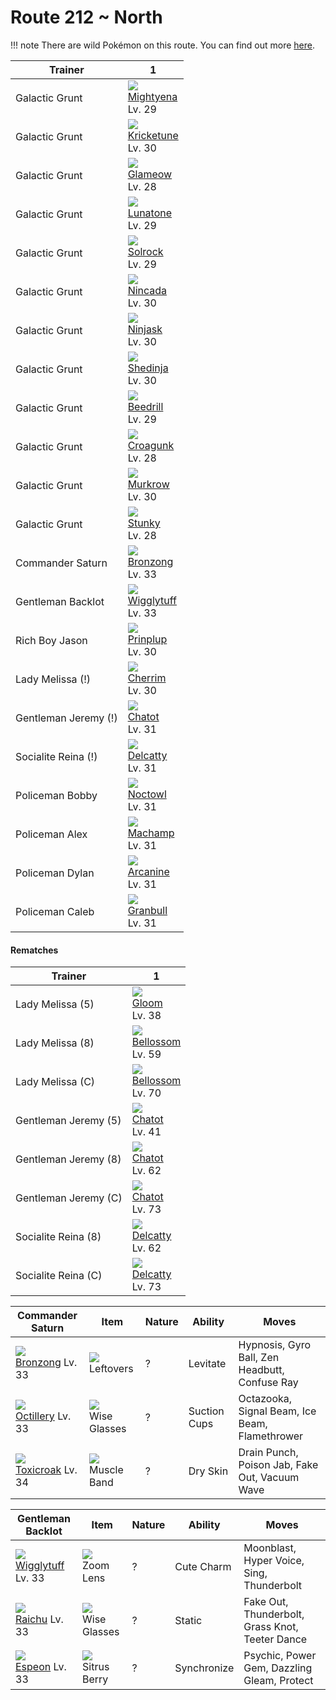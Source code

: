 # Route 212 ~ North

!!! note
    There are wild Pokémon on this route. You can find out more [here](/wild_pokemon/route_212__north/).


Trainer              | 1                                    
---                  | ---                                  
Galactic Grunt       | ![][262]<br> [Mightyena]<br> Lv. 29  | ![][024]<br> [Arbok]<br> Lv. 29      
Galactic Grunt       | ![][402]<br> [Kricketune]<br> Lv. 30 
Galactic Grunt       | ![][431]<br> [Glameow]<br> Lv. 28    | ![][109]<br> [Koffing]<br> Lv. 28    | ![][269]<br> [Dustox]<br> Lv. 28     
Galactic Grunt       | ![][337]<br> [Lunatone]<br> Lv. 29   | ![][338]<br> [Solrock]<br> Lv. 29    
Galactic Grunt       | ![][338]<br> [Solrock]<br> Lv. 29    | ![][337]<br> [Lunatone]<br> Lv. 29   
Galactic Grunt       | ![][290]<br> [Nincada]<br> Lv. 30    
Galactic Grunt       | ![][291]<br> [Ninjask]<br> Lv. 30    
Galactic Grunt       | ![][292]<br> [Shedinja]<br> Lv. 30   
Galactic Grunt       | ![][015]<br> [Beedrill]<br> Lv. 29   | ![][042]<br> [Golbat]<br> Lv. 29     
Galactic Grunt       | ![][453]<br> [Croagunk]<br> Lv. 28   | ![][336]<br> [Seviper]<br> Lv. 28    | ![][012]<br> [Butterfree]<br> Lv. 28 
Galactic Grunt       | ![][198]<br> [Murkrow]<br> Lv. 30    
Galactic Grunt       | ![][434]<br> [Stunky]<br> Lv. 28     | ![][048]<br> [Venonat]<br> Lv. 28    | ![][024]<br> [Arbok]<br> Lv. 28      
Commander Saturn     | ![][437]<br> [Bronzong]<br> Lv. 33   | ![][224]<br> [Octillery]<br> Lv. 33  | ![][454]<br> [Toxicroak]<br> Lv. 34  
Gentleman Backlot    | ![][040]<br> [Wigglytuff]<br> Lv. 33 | ![][026]<br> [Raichu]<br> Lv. 33     | ![][196]<br> [Espeon]<br> Lv. 33     
Rich Boy Jason       | ![][394]<br> [Prinplup]<br> Lv. 30   | ![][184]<br> [Azumarill]<br> Lv. 30  
Lady Melissa (!)     | ![][421]<br> [Cherrim]<br> Lv. 30    | ![][189]<br> [Jumpluff]<br> Lv. 30   
Gentleman Jeremy (!) | ![][441]<br> [Chatot]<br> Lv. 31     
Socialite Reina (!)  | ![][301]<br> [Delcatty]<br> Lv. 31   
Policeman Bobby      | ![][164]<br> [Noctowl]<br> Lv. 31    
Policeman Alex       | ![][068]<br> [Machamp]<br> Lv. 31    
Policeman Dylan      | ![][059]<br> [Arcanine]<br> Lv. 31   
Policeman Caleb      | ![][210]<br> [Granbull]<br> Lv. 31   

#### Rematches

Trainer              | 1                                   
---                  | ---                                 
Lady Melissa (5)     | ![][044]<br> [Gloom]<br> Lv. 38     | ![][421]<br> [Cherrim]<br> Lv. 38   | ![][189]<br> [Jumpluff]<br> Lv. 38  
Lady Melissa (8)     | ![][182]<br> [Bellossom]<br> Lv. 59 | ![][421]<br> [Cherrim]<br> Lv. 59   | ![][189]<br> [Jumpluff]<br> Lv. 59  
Lady Melissa (C)     | ![][182]<br> [Bellossom]<br> Lv. 70 | ![][421]<br> [Cherrim]<br> Lv. 70   | ![][189]<br> [Jumpluff]<br> Lv. 70  
Gentleman Jeremy (5) | ![][441]<br> [Chatot]<br> Lv. 41    
Gentleman Jeremy (8) | ![][441]<br> [Chatot]<br> Lv. 62    
Gentleman Jeremy (C) | ![][441]<br> [Chatot]<br> Lv. 73    
Socialite Reina (8)  | ![][301]<br> [Delcatty]<br> Lv. 62  
Socialite Reina (C)  | ![][301]<br> [Delcatty]<br> Lv. 73  

Commander Saturn   | Item         | Nature  | Ability       | Moves
---                | ---          | ---     | ---           | ---
![][437]<br> [Bronzong] Lv. 33        | ![][leftovers]<br> Leftovers            | ?        | Levitate            | Hypnosis, Gyro Ball, Zen Headbutt, Confuse Ray
![][224]<br> [Octillery] Lv. 33       | ![][wise-glasses]<br> Wise Glasses      | ?        | Suction Cups        | Octazooka, Signal Beam, Ice Beam, Flamethrower
![][454]<br> [Toxicroak] Lv. 34       | ![][muscle-band]<br> Muscle Band        | ?        | Dry Skin            | Drain Punch, Poison Jab, Fake Out, Vacuum Wave

Gentleman Backlot   | Item         | Nature  | Ability       | Moves
---                 | ---          | ---     | ---           | ---
![][040]<br> [Wigglytuff] Lv. 33      | ![][zoom-lens]<br> Zoom Lens            | ?        | Cute Charm          | Moonblast, Hyper Voice, Sing, Thunderbolt
![][026]<br> [Raichu] Lv. 33          | ![][wise-glasses]<br> Wise Glasses      | ?        | Static              | Fake Out, Thunderbolt, Grass Knot, Teeter Dance
![][196]<br> [Espeon] Lv. 33          | ![][sitrus-berry]<br> Sitrus Berry      | ?        | Synchronize         | Psychic, Power Gem, Dazzling Gleam, Protect


[Butterfree]: /pokemon_changes/012/
[Beedrill]: /pokemon_changes/015/
[Arbok]: /pokemon_changes/024/
[Raichu]: /pokemon_changes/026/
[Wigglytuff]: /pokemon_changes/040/
[Golbat]: /pokemon_changes/042/
[Gloom]: /pokemon_changes/044/
[Venonat]: /pokemon_changes/048/
[Arcanine]: /pokemon_changes/059/
[Machamp]: /pokemon_changes/068/
[Koffing]: /pokemon_changes/109/
[Noctowl]: /pokemon_changes/164/
[Bellossom]: /pokemon_changes/182/
[Azumarill]: /pokemon_changes/184/
[Jumpluff]: /pokemon_changes/189/
[Espeon]: /pokemon_changes/196/
[Murkrow]: /pokemon_changes/198/
[Granbull]: /pokemon_changes/210/
[Octillery]: /pokemon_changes/224/
[Mightyena]: /pokemon_changes/262/
[Dustox]: /pokemon_changes/269/
[Nincada]: /pokemon_changes/290/
[Ninjask]: /pokemon_changes/291/
[Shedinja]: /pokemon_changes/292/
[Delcatty]: /pokemon_changes/301/
[Seviper]: /pokemon_changes/336/
[Lunatone]: /pokemon_changes/337/
[Solrock]: /pokemon_changes/338/
[Prinplup]: /pokemon_changes/394/
[Kricketune]: /pokemon_changes/402/
[Cherrim]: /pokemon_changes/421/
[Glameow]: /pokemon_changes/431/
[Stunky]: /pokemon_changes/434/
[Bronzong]: /pokemon_changes/437/
[Chatot]: /pokemon_changes/441/
[Croagunk]: /pokemon_changes/453/
[Toxicroak]: /pokemon_changes/454/
[leftovers]: /img/items/leftovers.png
[muscle-band]: /img/items/muscle-band.png
[sitrus-berry]: /img/items/sitrus-berry.png
[wise-glasses]: /img/items/wise-glasses.png
[zoom-lens]: /img/items/zoom-lens.png
[012]: /img/pokemon/012.png
[015]: /img/pokemon/015.png
[024]: /img/pokemon/024.png
[026]: /img/pokemon/026.png
[040]: /img/pokemon/040.png
[042]: /img/pokemon/042.png
[044]: /img/pokemon/044.png
[048]: /img/pokemon/048.png
[059]: /img/pokemon/059.png
[068]: /img/pokemon/068.png
[109]: /img/pokemon/109.png
[164]: /img/pokemon/164.png
[182]: /img/pokemon/182.png
[184]: /img/pokemon/184.png
[189]: /img/pokemon/189.png
[196]: /img/pokemon/196.png
[198]: /img/pokemon/198.png
[210]: /img/pokemon/210.png
[224]: /img/pokemon/224.png
[262]: /img/pokemon/262.png
[269]: /img/pokemon/269.png
[290]: /img/pokemon/290.png
[291]: /img/pokemon/291.png
[292]: /img/pokemon/292.png
[301]: /img/pokemon/301.png
[336]: /img/pokemon/336.png
[337]: /img/pokemon/337.png
[338]: /img/pokemon/338.png
[394]: /img/pokemon/394.png
[402]: /img/pokemon/402.png
[421]: /img/pokemon/421.png
[431]: /img/pokemon/431.png
[434]: /img/pokemon/434.png
[437]: /img/pokemon/437.png
[441]: /img/pokemon/441.png
[453]: /img/pokemon/453.png
[454]: /img/pokemon/454.png
